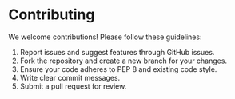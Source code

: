 # Contributing

We welcome contributions! Please follow these guidelines:

1.  Report issues and suggest features through GitHub issues.
2.  Fork the repository and create a new branch for your changes.
3.  Ensure your code adheres to PEP 8 and existing code style.
4.  Write clear commit messages.
5.  Submit a pull request for review.
